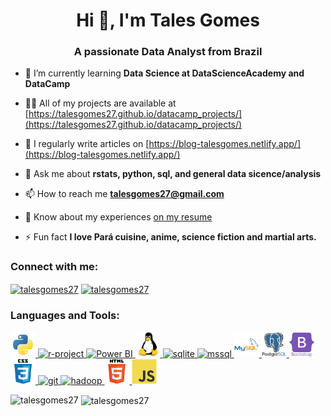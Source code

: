 

<h1 align="center">Hi 👋, I'm Tales Gomes</h1>
<h3 align="center">A passionate Data Analyst from Brazil</h3>

- 🌱 I’m currently learning **Data Science at DataScienceAcademy and DataCamp**

- 👨‍💻 All of my projects are available at [https://talesgomes27.github.io/datacamp_projects/](https://talesgomes27.github.io/datacamp_projects/)

- 📝 I regularly write articles on [https://blog-talesgomes.netlify.app/](https://blog-talesgomes.netlify.app/)

- 💬 Ask me about **rstats, python, sql, and general data sicence/analysis**

- 📫 How to reach me **talesgomes27@gmail.com**

- 📄 Know about my experiences [on my resume](https://talesgomes27.github.io/curriculo/)

- ⚡ Fun fact **I love Pará cuisine, anime, science fiction and martial arts.**

<h3 align="left">Connect with me:</h3>
<p align="left">
  <a href="https://twitter.com/talesgomes27" target="blank"><img align="center" src="https://raw.githubusercontent.com/rahuldkjain/github-profile-readme-generator/master/src/images/icons/Social/twitter.svg" alt="talesgomes27" height="30" width="40" /></a>
  <a href="https://linkedin.com/in/talesgomes27" target="blank"><img align="center" src="https://raw.githubusercontent.com/rahuldkjain/github-profile-readme-generator/master/src/images/icons/Social/linked-in-alt.svg" alt="talesgomes27" height="30" width="40" /></a>
  <span class="iconify" data-icon="simple-icons:datacamp" style="color: #03ef62;"></span>
</p>

<h3 align="left">Languages and Tools:</h3>
<p align="left">
  <a href="https://www.python.org" target="_blank" rel="noreferrer"> <img src="https://raw.githubusercontent.com/devicons/devicon/master/icons/python/python-original.svg" alt="python" width="40" height="40"/> </a>
  <a href="https://www.r-project.org/" target="_blank" rel="noreferrer"> <img src="https://www.r-project.org/logo/Rlogo.svg" alt="r-project" width="40" height="40"/> 
  <a href="https://powerbi.microsoft.com/pt-br/what-is-power-bi/" target="_blank" rel="noreferrer"> <img src="https://raw.githubusercontent.com/microsoft/PowerBI-Icons/main/SVG/Power-BI.svg" alt="Power BI" width="40" height="40"/> </a>
   <a href="https://www.linux.org/" target="_blank" rel="noreferrer"> <img src="https://raw.githubusercontent.com/devicons/devicon/master/icons/linux/linux-original.svg" alt="linux" width="40" height="40"/> </a>
  <a href="https://www.sqlite.org/" target="_blank" rel="noreferrer"> <img src="https://www.vectorlogo.zone/logos/sqlite/sqlite-icon.svg" alt="sqlite" width="40" height="40"/> </a>
  <a href="https://www.microsoft.com/en-us/sql-server" target="_blank" rel="noreferrer"> <img src="https://www.svgrepo.com/show/303229/microsoft-sql-server-logo.svg" alt="mssql" width="40" height="40"/> </a> 
  <a href="https://www.mysql.com/" target="_blank" rel="noreferrer"> <img src="https://raw.githubusercontent.com/devicons/devicon/master/icons/mysql/mysql-original-wordmark.svg" alt="mysql" width="40" height="40"/> </a>
  <a href="https://www.postgresql.org" target="_blank" rel="noreferrer"> <img src="https://raw.githubusercontent.com/devicons/devicon/master/icons/postgresql/postgresql-original-wordmark.svg" alt="postgresql" width="40" height="40"/> </a>
  <a href="https://getbootstrap.com" target="_blank" rel="noreferrer"> <img src="https://raw.githubusercontent.com/devicons/devicon/master/icons/bootstrap/bootstrap-plain-wordmark.svg" alt="bootstrap" width="40" height="40"/> </a> 
  <a href="https://www.w3schools.com/css/" target="_blank" rel="noreferrer"> <img src="https://raw.githubusercontent.com/devicons/devicon/master/icons/css3/css3-original-wordmark.svg" alt="css3" width="40" height="40"/> </a>
  <a href="https://git-scm.com/" target="_blank" rel="noreferrer"> <img src="https://www.vectorlogo.zone/logos/git-scm/git-scm-icon.svg" alt="git" width="40" height="40"/> </a> 
  <a href="https://hadoop.apache.org/" target="_blank" rel="noreferrer"> <img src="https://www.vectorlogo.zone/logos/apache_hadoop/apache_hadoop-icon.svg" alt="hadoop" width="40" height="40"/> </a> 
  <a href="https://www.w3.org/html/" target="_blank" rel="noreferrer"> <img src="https://raw.githubusercontent.com/devicons/devicon/master/icons/html5/html5-original-wordmark.svg" alt="html5" width="40" height="40"/> </a> 
  <a href="https://developer.mozilla.org/en-US/docs/Web/JavaScript" target="_blank" rel="noreferrer"> <img src="https://raw.githubusercontent.com/devicons/devicon/master/icons/javascript/javascript-original.svg" alt="javascript" width="40" height="40"/> </a> 
 </p>


<p><img align="left" src="https://github-readme-stats.vercel.app/api/top-langs?username=talesgomes27&show_icons=true&locale=en&layout=compact" alt="talesgomes27" /></p>

<p>&nbsp;<img align="center" src="https://github-readme-stats.vercel.app/api?username=talesgomes27&show_icons=true&locale=en" alt="talesgomes27" /></p>
